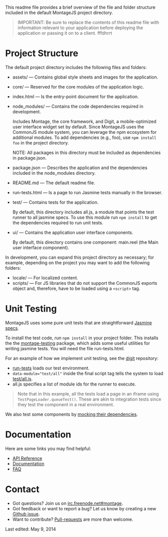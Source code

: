 
This readme file provides a brief overview of the file and folder structure
included in the default MontageJS project directory.

>IMPORTANT: Be sure to replace the contents of this readme file with information
relevant to your application before deploying the application or passing it on to
a client.  fffdhrrt

Project Structure
============

The default project directory includes the following files and folders:

* assets/ — Contains global style sheets and images for the application.
* core/  —  Reserved for the core modules of the application logic.
* index.html  —  Is the entry-point document for the application.
* node_modules/  —  Contains the code dependencies required in development.

    Includes Montage, the core framework, and Digit, a mobile-optimized user
    interface widget set by default. Since MontageJS uses the CommonJS module
    system, you can leverage the npm ecosystem for additional modules. To add
    dependencies (e.g., foo), use `npm install foo` in the project directory.

    NOTE: All packages in this directory must be included as dependencies
    in package.json.

* package.json  —  Describes the application and the dependencies included in
            the node_modules directory.
* README.md  —  The default readme file.
* run-tests.html  —  Is a page to run Jasmine tests manually in the browser.
* test/  —  Contains tests for the application.

    By default, this directory includes all.js, a module that points the test runner
    to all jasmine specs. To use this module run `npm install` to get the dependencies
    required to run unit tests.

* ui/  —  Contains the application user interface components.

    By default, this directory contains one component: main.reel (the Main
    user interface component).

In development, you can expand this project directory as necessary; for example,
depending on the project you may want to add the following folders:

* locale/  —  For localized content.
* scripts/  —  For JS libraries that do not support the CommonJS exports object
           and, therefore, have to be loaded using a `<script>` tag.

Unit Testing
============

MontageJS uses some pure unit tests that are straightforward [Jasmine specs][1].

To install the test code, run `npm install` in your project folder. This installs the
the [montage-testing][2] package, which adds some useful utilities for writing
jasmine tests. You will need the file run-tests.html.

For an example of how we implement unit testing, see the [digit][3] repository:

* [run-tests][4] loads our test environment.
* `data-module="test/all"` inside the final script tag tells the system to load [test/all.js][5].
* all.js specifies a list of module ids for the runner to execute.

>Note that in this example, all the tests load a page in an iframe using
`TestPageLoader.queueTest()`. These are akin to integration tests since they test
the component in a real environment.

We also test some components by [mocking their dependencies][6].

Documentation
============

Here are some links you may find helpful:

* [API Reference][7]
* [Documentation][8]
* [FAQ][9]

Contact
======

* Got questions? Join us on [irc.freenode.net#montage][10].
* Got feedback or want to report a bug? Let us know by creating a new [Github issue][11].
* Want to contribute? [Pull-requests][12] are more than welcome.

[1]: https://github.com/montagejs/montage/blob/master/test/core/super-spec.js        "Jasmine specs"
[2]: https://github.com/montagejs/montage-testing        "montage-testing"
[3]: https://github.com/montagejs/digit        "digit"
[4]: https://github.com/montagejs/digit/blob/master/run-tests.html        "run-tests"
[5]: https://github.com/montagejs/digit/tree/master/test        "test/all.js"
[6]: https://github.com/montagejs/montage/blob/master/test/base/abstract-button-spec.js        "mocking their dependencies"
[7]: http://montagejs.org/api/        "API Reference"
[8]: http://montagejs.org/docs/        "Documentation"
[9]: http://montagejs.org/docs/faq.html        "FAQ"
[10]: http://webchat.freenode.net/?channels=montage        "irc.freenode.net#montage"
[11]: https://github.com/montagejs/montage/issues        "Github issue"
[12]: https://github.com/montagejs/montage/pulls        "Pull-requests"

Last edited: May 9, 2014

